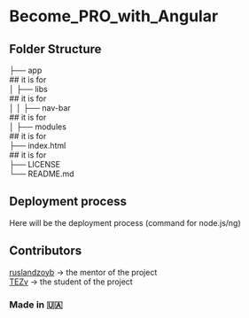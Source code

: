 # Become_PRO_with_Angular

## Folder Structure
├── app <br>                 ## it is for<br> 
│ ├── libs <br>              ## it is for<br> 
│ │   ├── nav-bar <br>       ## it is for<br> 
│ ├── modules <br>           ## it is for<br> 
├── index.html <br>          ## it is for<br> 
├── LICENSE <br> 
└── README.md <br> 

## Deployment process
Here will be the deployment process (command for node.js/ng)

## Contributors
<a href="https://github.com/ruslandzoyb">ruslandzoyb</a> -> the mentor of the project <br>
<a href="https://github.com/TEZv">TEZv</a> -> the student of the project <br>

### Made in 🇺🇦